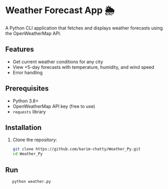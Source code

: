 # Weather Forecast App 🌦️

A Python CLI application that fetches and displays weather forecasts using the OpenWeatherMap API.

## Features
- Get current weather conditions for any city
- View +5-day forecasts with temperature, humidity, and wind speed
- Error handling

## Prerequisites
- Python 3.8+
- OpenWeatherMap API key (free to use)
- `requests` library

## Installation
1. Clone the repository:
   ```bash
   git clone https://github.com/karim-chatty/Weather_Py.git
   cd Weather_Py
  ## Run
       python weather.py
   
